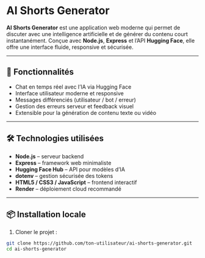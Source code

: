 # AI Shorts Generator

**AI Shorts Generator** est une application web moderne qui permet de discuter avec une intelligence artificielle et de générer du contenu court instantanément. Conçue avec **Node.js**, **Express** et l’API **Hugging Face**, elle offre une interface fluide, responsive et sécurisée.

---

## 🚀 Fonctionnalités

- Chat en temps réel avec l’IA via Hugging Face
- Interface utilisateur moderne et responsive
- Messages différenciés (utilisateur / bot / erreur)
- Gestion des erreurs serveur et feedback visuel
- Extensible pour la génération de contenu texte ou vidéo

---

## 🛠 Technologies utilisées

- **Node.js** – serveur backend
- **Express** – framework web minimaliste
- **Hugging Face Hub** – API pour modèles d’IA
- **dotenv** – gestion sécurisée des tokens
- **HTML5 / CSS3 / JavaScript** – frontend interactif
- **Render** – déploiement cloud recommandé

---

## 📦 Installation locale

1. Cloner le projet :
```bash
git clone https://github.com/ton-utilisateur/ai-shorts-generator.git
cd ai-shorts-generator
